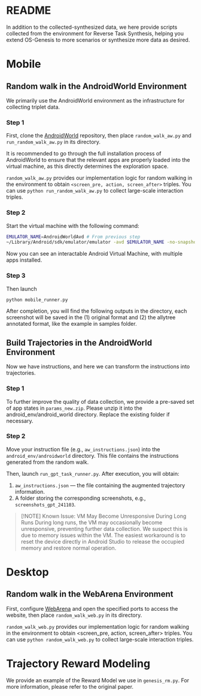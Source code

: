 # README

In addition to the collected-synthesized data, we here provide scripts collected from the environment for Reverse Task Synthesis, helping you extend OS-Genesis to more scenarios or synthesize more data as desired.

# Mobile

## Random walk in the AndroidWorld Environment

We primarily use the AndroidWorld environment as the infrastructure for collecting triplet data.

### Step 1

First, clone the [AndroidWorld](https://github.com/google-research/android_world) repository, then place `random_walk_aw.py` and `run_random_walk_aw.py` in its directory.

It is recommended to go through the full installation process of AndroidWorld to ensure that the relevant apps are properly loaded into the virtual machine, as this directly determines the exploration space.

`random_walk_aw.py` provides our implementation logic for random walking in the environment to obtain `<screen_pre, action, screen_after>` triples. You can use `python run_random_walk_aw.py` to collect large-scale interaction triples.

### Step 2

Start the virtual machine with the following command:

```bash
EMULATOR_NAME=AndroidWorldAvd # From previous step
~/Library/Android/sdk/emulator/emulator -avd $EMULATOR_NAME -no-snapshot -grpc 8554
```

Now you can see an interactable Android Virtual Machine, with multiple apps installed.

### Step 3

Then launch

```bash
python mobile_runner.py
```

After completion, you will find the following outputs in the directory, each screenshot will be saved in the (1) original format and (2) the allytree annotated format, like the example in samples folder.


## Build Trajectories in the AndroidWorld Environment

Now we have instructions, and here we can transform the instructions into trajectories.

### Step 1
To further improve the quality of data collection, we provide a pre-saved set of app states in `params_new.zip`.
Please unzip it into the android_env/android_world directory. Replace the existing folder if necessary.


### Step 2

Move your instruction file (e.g., `aw_instructions.json`) into the `android_env/androidworld` directory. This file contains the instructions generated from the random walk.

Then, launch `run_gpt_task_runner.py`. After execution, you will obtain:
1. `aw_instructions.json` — the file containing the augmented trajectory information.
2. A folder storing the corresponding screenshots, e.g., `screenshots_gpt_241103`.



> [!NOTE]  Known Issue: VM May Become Unresponsive During Long Runs
During long runs, the VM may occasionally become unresponsive, preventing further data collection. We suspect this is due to memory issues within the VM.
The easiest workaround is to reset the device directly in Android Studio to release the occupied memory and restore normal operation.
<!-- 
## Trajectory Construction

1. Install the AndroidWorld Environment as described in: https://github.com/google-research/android_world
2. Move the scripts to the AndroidWorld directory: ``android_env/android_world``
3. Run the following command to collect the data: -->
<!-- Move your instruction file, e.g., `aw_instructions.json`, to the `android_env/androidworld` directory, which contains the instructions for the random walk. -->


# Desktop

## Random walk in the WebArena Environment
First, configure [WebArena](https://github.com/web-arena-x/webarena) and open the specified ports to access the website, then place `random_walk_web.py` in its directory.

`random_walk_web.py` provides our implementation logic for random walking in the environment to obtain <screen_pre, action, screen_after> triples. You can use `python random_walk_web.py` to collect large-scale interaction triples.

# Trajectory Reward Modeling
We provide an example of the Reward Model we use in `genesis_rm.py`. For more information, please refer to the original paper.